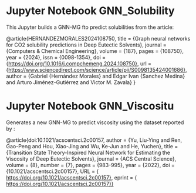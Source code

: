 # Jupyter Notebook GNN_Solubility
This Jupyter builds a GNN-MG fto predict solubilities from the article: 


@article{HERNANDEZMORALES2024108750,
title = {Graph neural networks for CO2 solubility predictions in Deep Eutectic Solvents},
journal = {Computers & Chemical Engineering},
volume = {187},
pages = {108750},
year = {2024},
issn = {0098-1354},
doi = {https://doi.org/10.1016/j.compchemeng.2024.108750},
url = {https://www.sciencedirect.com/science/article/pii/S0098135424001686},
author = {Gabriel {Hernández Morales} and Edgar Ivan {Sanchez Medina} and Arturo Jiménez-Gutiérrez and Victor M. Zavala}
}

# Jupyter Notebook GNN_Viscositu


Generates a new GNN-MG to predict viscosity using the dataset reported by : 


@article{doi:10.1021/acscentsci.2c00157,
author = {Yu, Liu-Ying and Ren, Gao-Peng and Hou, Xiao-Jing and Wu, Ke-Jun and He, Yuchen},
title = {Transition State Theory-Inspired Neural Network for Estimating the Viscosity of Deep Eutectic Solvents},
journal = {ACS Central Science},
volume = {8},
number = {7},
pages = {983-995},
year = {2022},
doi = {10.1021/acscentsci.2c00157},
URL = { https://doi.org/10.1021/acscentsci.2c00157},
eprint = { https://doi.org/10.1021/acscentsci.2c00157}}
